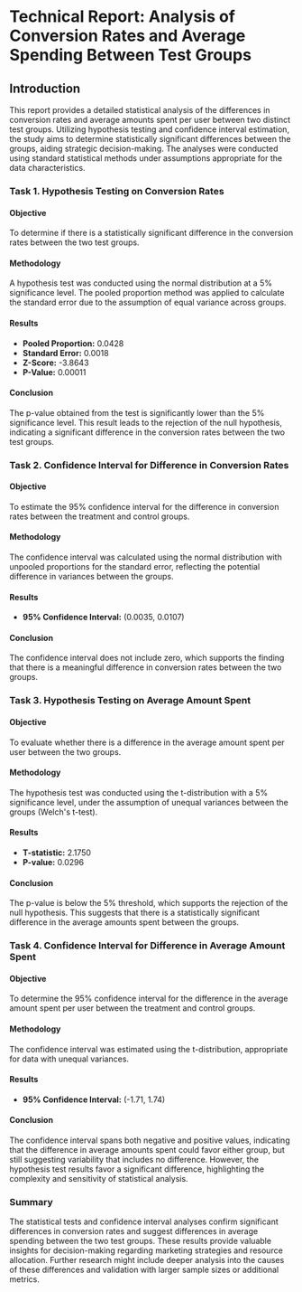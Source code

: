 # Technical Report: Analysis of Conversion Rates and Average Spending Between Test Groups

## Introduction
This report provides a detailed statistical analysis of the differences in conversion rates and average amounts spent per user between two distinct test groups. Utilizing hypothesis testing and confidence interval estimation, the study aims to determine statistically significant differences between the groups, aiding strategic decision-making. The analyses were conducted using standard statistical methods under assumptions appropriate for the data characteristics.

### Task 1. Hypothesis Testing on Conversion Rates
#### Objective
To determine if there is a statistically significant difference in the conversion rates between the two test groups.

#### Methodology
A hypothesis test was conducted using the normal distribution at a 5% significance level. The pooled proportion method was applied to calculate the standard error due to the assumption of equal variance across groups.

#### Results
- **Pooled Proportion:** 0.0428
- **Standard Error:** 0.0018
- **Z-Score:** -3.8643
- **P-Value:** 0.00011

#### Conclusion
The p-value obtained from the test is significantly lower than the 5% significance level. This result leads to the rejection of the null hypothesis, indicating a significant difference in the conversion rates between the two test groups.

### Task 2. Confidence Interval for Difference in Conversion Rates
#### Objective
To estimate the 95% confidence interval for the difference in conversion rates between the treatment and control groups.

#### Methodology
The confidence interval was calculated using the normal distribution with unpooled proportions for the standard error, reflecting the potential difference in variances between the groups.

#### Results
- **95% Confidence Interval:** (0.0035, 0.0107)

#### Conclusion
The confidence interval does not include zero, which supports the finding that there is a meaningful difference in conversion rates between the two groups.

### Task 3. Hypothesis Testing on Average Amount Spent
#### Objective
To evaluate whether there is a difference in the average amount spent per user between the two groups.

#### Methodology
The hypothesis test was conducted using the t-distribution with a 5% significance level, under the assumption of unequal variances between the groups (Welch's t-test).

#### Results
- **T-statistic:** 2.1750
- **P-value:** 0.0296

#### Conclusion
The p-value is below the 5% threshold, which supports the rejection of the null hypothesis. This suggests that there is a statistically significant difference in the average amounts spent between the groups.

### Task 4. Confidence Interval for Difference in Average Amount Spent
#### Objective
To determine the 95% confidence interval for the difference in the average amount spent per user between the treatment and control groups.

#### Methodology
The confidence interval was estimated using the t-distribution, appropriate for data with unequal variances.

#### Results
- **95% Confidence Interval:** (-1.71, 1.74)

#### Conclusion
The confidence interval spans both negative and positive values, indicating that the difference in average amounts spent could favor either group, but still suggesting variability that includes no difference. However, the hypothesis test results favor a significant difference, highlighting the complexity and sensitivity of statistical analysis.

### Summary
The statistical tests and confidence interval analyses confirm significant differences in conversion rates and suggest differences in average spending between the two test groups. These results provide valuable insights for decision-making regarding marketing strategies and resource allocation. Further research might include deeper analysis into the causes of these differences and validation with larger sample sizes or additional metrics.

